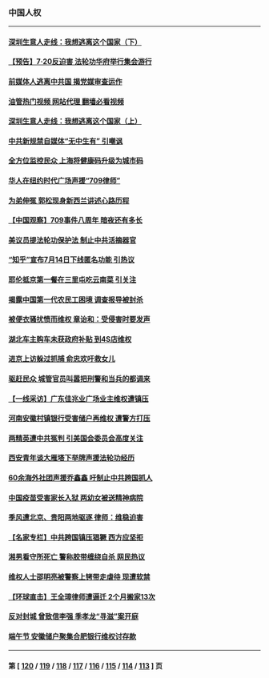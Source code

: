 ### 中国人权
---
#### [深圳生意人走线：我想逃离这个国家（下）](../../pages/ncid278/n14032435.md?07131245) 
#### [【预告】7‧20反迫害 法轮功华府举行集会游行](../../pages/ncid278/n14032986.md?07131245) 
#### [前媒体人逃离中共国 揭党媒审查运作](../../pages/ncid278/n14032704.md?07131245) 
#### [油管热门视频 网站代理 翻墙必看视频](http://138.2.39.72:81/youtube.html?epic-marker?07131245)
#### [深圳生意人走线：我想逃离这个国家（上）](../../pages/ncid278/n14031992.md?07131245) 
#### [中共新规禁自媒体“无中生有” 引嘲讽](../../pages/ncid278/n14031964.md?07131245) 
#### [全方位监控民众 上海将健康码升级为城市码](../../pages/ncid278/n14031965.md?07131245) 
#### [华人在纽约时代广场声援“709律师”](../../pages/ncid278/n14031335.md?07131245) 
#### [为弟伸冤 郭松现身新西兰讲述心路历程](../../pages/ncid278/n14030850.md?07131245) 
#### [【中国观察】709事件八周年 暗夜还有多长](../../pages/ncid278/n14030615.md?07131245) 
#### [美议员提法轮功保护法 制止中共活摘器官](../../pages/ncid278/n14030682.md?07131245) 
#### [“知乎”宣布7月14日下线匿名功能 引热议](../../pages/ncid278/n14030168.md?07131245) 
#### [耶伦抵京第一餐在三里屯吃云南菜 引关注](../../pages/ncid278/n14030202.md?07131245) 
#### [揭露中国第一代农民工困境 调查报导被封杀](../../pages/ncid278/n14029209.md?07131245) 
#### [被便衣骚扰愤而维权 章诒和：受侵害时要发声](../../pages/ncid278/n14029224.md?07131245) 
#### [湖北车主购车未获政府补贴 到4S店维权](../../pages/ncid278/n14028707.md?07131245) 
#### [进京上访躲过抓捕 俞忠欢吁救女儿](../../pages/ncid278/n14028226.md?07131245) 
#### [驱赶民众 城管官员叫嚣把刑警和当兵的都调来](../../pages/ncid278/n14027966.md?07131245) 
#### [【一线采访】广东佳兆业广场业主维权遭镇压](../../pages/ncid278/n14028175.md?07131245) 
#### [河南安徽村镇银行受害储户再维权 遭警方打压](../../pages/ncid278/n14026972.md?07131245) 
#### [两精英遭中共冤判 引美国会委员会高度关注](../../pages/ncid278/n14026429.md?07131245) 
#### [西安青年谈大雁塔下举牌声援法轮功经历](../../pages/ncid278/n14026417.md?07131245) 
#### [60余海外社团声援乔鑫鑫 吁制止中共跨国抓人](../../pages/ncid278/n14025268.md?07131245) 
#### [中国疫苗受害家长入狱 两幼女被送精神病院](../../pages/ncid278/n14024727.md?07131245) 
#### [季风遭北京、贵阳两地驱逐 律师：维稳迫害](../../pages/ncid278/n14024015.md?07131245) 
#### [【名家专栏】中共跨国镇压猖獗 西方应坚拒](../../pages/ncid278/n14023547.md?07131245) 
#### [湘男看守所死亡 警称胶带缠绕自杀 网民热议](../../pages/ncid278/n14023415.md?07131245) 
#### [维权人士邵明亮被警察上铐带走虐待 现遭软禁](../../pages/ncid278/n14021977.md?07131245) 
#### [【环球直击】王全璋律师遭逼迁 2个月搬家13次](../../pages/ncid278/n14021724.md?07131245) 
#### [反对封城 曾致信李强 季孝龙“寻滋”案开庭](../../pages/ncid278/n14021798.md?07131245) 
#### [端午节 安徽储户聚集合肥银行维权讨存款](../../pages/ncid278/n14021481.md?07131245) 

---
#### 第 [ [120](./120.md?07131245) / [119](./119.md?07131245) / [118](./118.md?07131245) / [117](./117.md?07131245) / [116](./116.md?07131245) / [115](./115.md?07131245) / [114](./114.md?07131245) / [113](./113.md?07131245) ] 页
